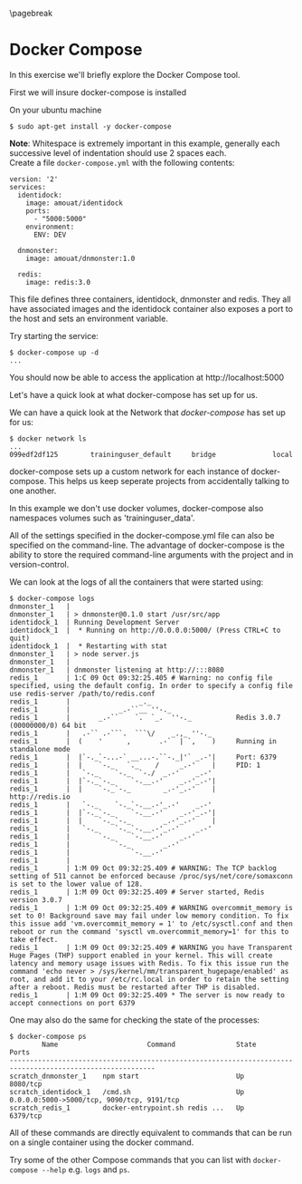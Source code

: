 \pagebreak

# Docker Compose 

In this exercise we'll briefly explore the Docker Compose tool.

First we will insure docker-compose is installed

On your ubuntu machine

```
$ sudo apt-get install -y docker-compose
```

__Note__: Whitespace is extremely important in this example, generally
each successive level of indentation should use 2 spaces each.  
Create a file `docker-compose.yml` with the following contents:

```
version: '2'
services:
  identidock:
    image: amouat/identidock
    ports:
      - "5000:5000"
    environment:
      ENV: DEV

  dnmonster:
    image: amouat/dnmonster:1.0

  redis:
    image: redis:3.0
```

This file defines three containers, identidock, dnmonster and redis. They all
have associated images and the identidock container also exposes a port to the
host and sets an environment variable.

Try starting the service:

```
$ docker-compose up -d
...
```

You should now be able to access the application at http://localhost:5000

Let's have a quick look at what docker-compose has set up for us.

We can have a quick look at the Network that _docker-compose_ has set
up for us:

```
$ docker network ls
...
099edf2df125        traininguser_default     bridge              local
```

docker-compose sets up a custom network for each instance of
docker-compose. This helps us keep seperate projects from accidentally
talking to one another.

In this example we don't use docker volumes, docker-compose also
namespaces volumes such as 'traininguser_data'.

All of the settings specified in the docker-compose.yml file can also
be specified on the command-line.
The advantage of docker-compose is the ability to store the required
command-line arguments with the project and in version-control.

We can look at the logs of all the containers that were started using:

```
$ docker-compose logs
dnmonster_1   | 
dnmonster_1   | > dnmonster@0.1.0 start /usr/src/app
identidock_1  | Running Development Server
identidock_1  |  * Running on http://0.0.0.0:5000/ (Press CTRL+C to quit)
identidock_1  |  * Restarting with stat
dnmonster_1   | > node server.js
dnmonster_1   | 
dnmonster_1   | dnmonster listening at http://:::8080
redis_1       | 1:C 09 Oct 09:32:25.405 # Warning: no config file specified, using the default config. In order to specify a config file use redis-server /path/to/redis.conf
redis_1       |                 _._                                                  
redis_1       |            _.-``__ ''-._                                             
redis_1       |       _.-``    `.  `_.  ''-._           Redis 3.0.7 (00000000/0) 64 bit
redis_1       |   .-`` .-```.  ```\/    _.,_ ''-._                                   
redis_1       |  (    '      ,       .-`  | `,    )     Running in standalone mode
redis_1       |  |`-._`-...-` __...-.``-._|'` _.-'|     Port: 6379
redis_1       |  |    `-._   `._    /     _.-'    |     PID: 1
redis_1       |   `-._    `-._  `-./  _.-'    _.-'                                   
redis_1       |  |`-._`-._    `-.__.-'    _.-'_.-'|                                  
redis_1       |  |    `-._`-._        _.-'_.-'    |           http://redis.io        
redis_1       |   `-._    `-._`-.__.-'_.-'    _.-'                                   
redis_1       |  |`-._`-._    `-.__.-'    _.-'_.-'|                                  
redis_1       |  |    `-._`-._        _.-'_.-'    |                                  
redis_1       |   `-._    `-._`-.__.-'_.-'    _.-'                                   
redis_1       |       `-._    `-.__.-'    _.-'                                       
redis_1       |           `-._        _.-'                                           
redis_1       |               `-.__.-'                                               
redis_1       | 
redis_1       | 1:M 09 Oct 09:32:25.409 # WARNING: The TCP backlog setting of 511 cannot be enforced because /proc/sys/net/core/somaxconn is set to the lower value of 128.
redis_1       | 1:M 09 Oct 09:32:25.409 # Server started, Redis version 3.0.7
redis_1       | 1:M 09 Oct 09:32:25.409 # WARNING overcommit_memory is set to 0! Background save may fail under low memory condition. To fix this issue add 'vm.overcommit_memory = 1' to /etc/sysctl.conf and then reboot or run the command 'sysctl vm.overcommit_memory=1' for this to take effect.
redis_1       | 1:M 09 Oct 09:32:25.409 # WARNING you have Transparent Huge Pages (THP) support enabled in your kernel. This will create latency and memory usage issues with Redis. To fix this issue run the command 'echo never > /sys/kernel/mm/transparent_hugepage/enabled' as root, and add it to your /etc/rc.local in order to retain the setting after a reboot. Redis must be restarted after THP is disabled.
redis_1       | 1:M 09 Oct 09:32:25.409 * The server is now ready to accept connections on port 6379
```

One may also do the same for checking the state of the processes:

```
$ docker-compose ps
        Name                      Command               State                     Ports                   
----------------------------------------------------------------------------------------------------------
scratch_dnmonster_1    npm start                        Up      8080/tcp                                  
scratch_identidock_1   /cmd.sh                          Up      0.0.0.0:5000->5000/tcp, 9090/tcp, 9191/tcp
scratch_redis_1        docker-entrypoint.sh redis ...   Up      6379/tcp                                  
```

<!-- removed top command as docker-compose is too old on GKE -->

All of these commands are directly equivalent to commands that can be
run on a single container using the docker command.

Try some of the other Compose commands that you can list with `docker-compose
--help` e.g. `logs` and `ps`.

